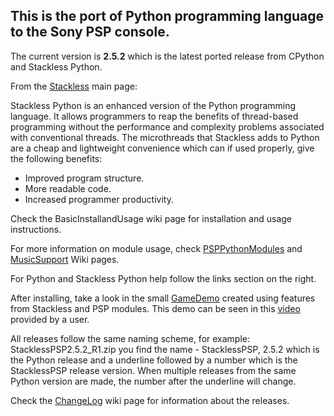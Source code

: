 ## This is the port of Python programming language to the Sony PSP console. ##

The current version is **2.5.2** which is the latest ported release from CPython and Stackless Python.

From the [Stackless](http://www.stackless.com) main page:

Stackless Python is an enhanced version of the Python programming language. It allows programmers to reap the benefits of thread-based programming without the performance and complexity problems associated with conventional threads. The microthreads that Stackless adds to Python are a cheap and lightweight convenience which can if used properly, give the following benefits:

  * Improved program structure.
  * More readable code.
  * Increased programmer productivity.


Check the BasicInstallandUsage wiki page for installation and usage instructions.

For more information on module usage, check [PSPPythonModules](PSPPythonModules.md) and [MusicSupport](MusicSupport.md) Wiki pages.

For Python and Stackless Python help follow the links section on the right.

After installing, take a look in the small [GameDemo](http://pspstacklesspython.googlecode.com/files/Gamedemo.zip) created using features from Stackless and PSP modules. This demo can be seen in this [video](http://www.youtube.com/watch?v=69lvsVjPdlA) provided by a user.

All releases follow the same naming scheme, for example:
StacklessPSP2.5.2\_R1.zip you find the name - StacklessPSP, 2.5.2 which is the Python release and a underline followed by a number which is the StacklessPSP release version.
When multiple releases from the same Python version are made, the number after the underline will change.

Check the [ChangeLog](ChangeLog.md) wiki page for information about the releases.
